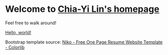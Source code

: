 # Welcome to [Chia-Yi Lin's homepage](https://chiayi-lin.github.io/)

Feel free to walk around!



<a href="http://example.com/" target="_blank">Hello, world!</a>



Bootstrap template source: [Niko - Free One Page Resume Website Template - Colorlib](https://colorlib.com/wp/template/niko/)
